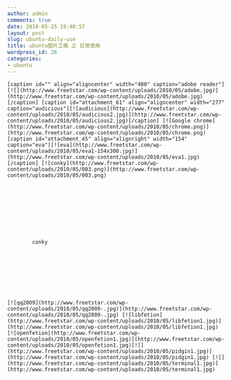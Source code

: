 ```yaml
---
author: admin
comments: true
date: 2010-05-25 19:40:57
layout: post
slug: ubuntu-daily-use
title: ubuntu图片工略 之 日常使用
wordpress_id: 26
categories:
- ubuntu
---
```



	[caption id="" align="aligncenter" width="480" caption="adobe reader"][![](http://www.freetstar.com/wp-content/uploads/2010/05/adobe.jpg)](http://www.freetstar.com/wp-content/uploads/2010/05/adobe.jpg)[/caption] [caption id="attachment_61" align="aligncenter" width="277" caption="audicious"][![audicious](http://www.freetstar.com/wp-content/uploads/2010/05/audicious2.jpg)](http://www.freetstar.com/wp-content/uploads/2010/05/audicious2.jpg)[/caption] [![Google chrome](http://www.freetstar.com/wp-content/uploads/2010/05/chrome.png)](http://www.freetstar.com/wp-content/uploads/2010/05/chrome.png) [caption id="attachment_45" align="alignright" width="154" caption="eva"][![eva](http://www.freetstar.com/wp-content/uploads/2010/05/eva1-154x300.jpg)](http://www.freetstar.com/wp-content/uploads/2010/05/eva1.jpg)[/caption] [![conky](http://www.freetstar.com/wp-content/uploads/2010/05/003.png)](http://www.freetstar.com/wp-content/uploads/2010/05/003.png)






	


		    
			conky
		

	






	[![qq2009](http://www.freetstar.com/wp-content/uploads/2010/05/qq2009-.jpg)](http://www.freetstar.com/wp-content/uploads/2010/05/qq2009-.jpg) [![libfetion](http://www.freetstar.com/wp-content/uploads/2010/05/libfetion1.jpg)](http://www.freetstar.com/wp-content/uploads/2010/05/libfetion1.jpg) [![openfetion](http://www.freetstar.com/wp-content/uploads/2010/05/openfetion1.jpg)](http://www.freetstar.com/wp-content/uploads/2010/05/openfetion1.jpg)[![](http://www.freetstar.com/wp-content/uploads/2010/05/pidgin1.jpg)](http://www.freetstar.com/wp-content/uploads/2010/05/pidgin1.jpg) [![](http://www.freetstar.com/wp-content/uploads/2010/05/terminal1.jpg)](http://www.freetstar.com/wp-content/uploads/2010/05/terminal1.jpg) 




